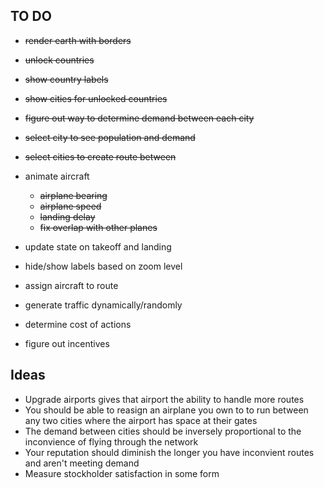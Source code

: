 ## TO DO
- ~~render earth with borders~~
- ~~unlock countries~~
- ~~show country labels~~
- ~~show cities for unlocked countries~~
- ~~figure out way to determine demand between each city~~
- ~~select city to see population and demand~~
- ~~select cities to create route between~~

- animate aircraft
  - ~~airplane bearing~~
  - ~~airplane speed~~
  - ~~landing delay~~
  - ~~fix overlap with other planes~~
- update state on takeoff and landing
- hide/show labels based on zoom level
- assign aircraft to route
- generate traffic dynamically/randomly
- determine cost of actions
- figure out incentives


## Ideas

- Upgrade airports gives that airport the ability to handle more routes
- You should be able to reasign an airplane you own to to run between any two cities where the airport has space at their gates
- The demand between cities should be inversely proportional to the inconvience of flying through the network
- Your reputation should diminish the longer you have inconvient routes and aren't meeting demand
- Measure stockholder satisfaction in some form